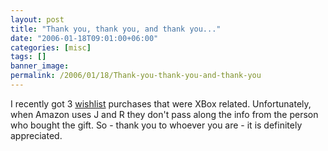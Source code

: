```yaml
---
layout: post
title: "Thank you, thank you, and thank you..."
date: "2006-01-18T09:01:00+06:00"
categories: [misc]
tags: []
banner_image: 
permalink: /2006/01/18/Thank-you-thank-you-and-thank-you
---
```


I recently got 3 <a href="http://www.amazon.com/o/registry/2TCL1D08EZEYE">wishlist</a> purchases that were XBox related. Unfortunately, when Amazon uses J and R they don't pass along the info from the person who bought the gift. So - thank you to whoever you are - it is definitely appreciated.